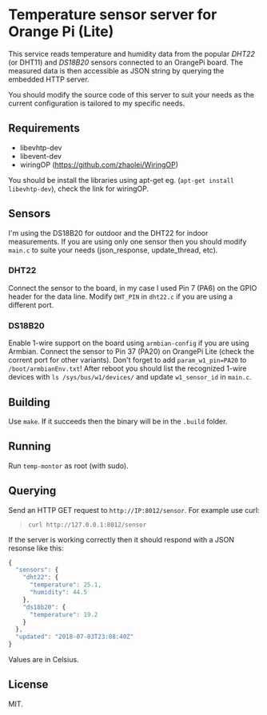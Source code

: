 # Temperature sensor server for Orange Pi (Lite)

This service reads temperature and humidity data from the popular *DHT22* (or DHT11) and *DS18B20* sensors connected to an OrangePi board. The measured data is then accessible as JSON string by querying the embedded HTTP server.

You should modify the source code of this server to suit your needs as the current configuration is tailored to my specific needs.

## Requirements

* libevhtp-dev
* libevent-dev
* wiringOP (https://github.com/zhaolei/WiringOP)

You should be install the libraries using apt-get eg. (`apt-get install libevhtp-dev`), check the link for wiringOP.

## Sensors

I'm using the DS18B20 for outdoor and the DHT22 for indoor measurements. If you are using only one sensor then you should modify `main.c` to suite your needs (json_response, update_thread, etc).

### DHT22

Connect the sensor to the board, in my case I used Pin 7 (PA6) on the GPIO header for the data line. Modify `DHT_PIN` in `dht22.c` if you are using a different port.

### DS18B20

Enable 1-wire support on the board using `armbian-config` if you are using Armbian. Connect the sensor to Pin 37 (PA20) on OrangePi Lite (check the corrent port for other variants). Don't forget to add `param_w1_pin=PA20` to `/boot/armbianEnv.txt`!
After reboot you should list the recognized 1-wire devices with `ls /sys/bus/w1/devices/` and update `w1_sensor_id` in `main.c`.

## Building

Use `make`. If it succeeds then the binary will be in the `.build` folder.

## Running

Run `temp-montor` as root (with sudo).

## Querying

Send an HTTP GET request to `http://IP:8012/sensor`. For example use curl:

> `curl http://127.0.0.1:8012/sensor`

If the server is working correctly then it should respond with a JSON resonse like this:

```javascript
{
  "sensors": {
    "dht22": {
      "temperature": 25.1,
      "humidity": 44.5
    },
    "ds18b20": {
      "temperature": 19.2
    }
  },
  "updated": "2018-07-03T23:08:40Z"
}
```

Values are in Celsius.

## License

MIT.
